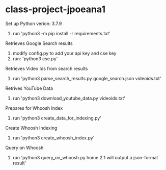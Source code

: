# class-project-jpoeana1
Set up
Python verion: 3.7.9

1. run 'python3 -m pip install -r requirements.txt'

Retrieves Google Search results
1. modify config.py to add your api key and cse key
2. run: 'python3 cse.py'

Retrieves Video Ids from search results
1. run 'python3 parse_search_results.py google_search.json videoids.txt'

Retrives YouTube Data
1. run 'python3 download_youtube_data.py videoids.txt'

Prepares for Whoosh Index
1. run 'python3 create_data_for_indexing.py'

Create Whoosh Indexing
1. run 'python3 create_whoosh_index.py'

Query on Whoosh
1. run 'python3 query_on_whoosh.py home 2 1 will output a json-format result'





